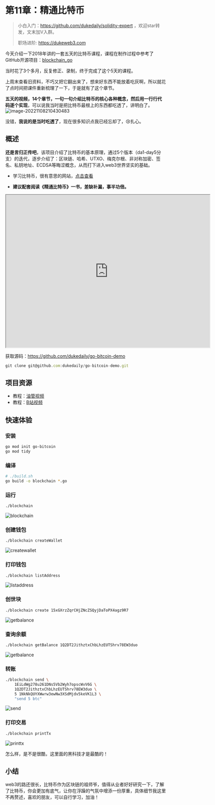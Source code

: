 # 第11章：精通比特币

> 小白入门：https://github.com/dukedaily/solidity-expert ，欢迎star转发，文末加V入群。
>
> 职场进阶: https://dukeweb3.com



今天介绍一下2018年讲的一套五天的比特币课程，课程在制作过程中参考了 GitHub开源项目：[blockchain_go](https://github.com/Jeiwan/blockchain_go)

当时花了3个多月，反复修正、录制，终于完成了这个5天的课程。

上周末查看旧资料，不巧又把它翻出来了，想来好东西不能放着吃灰啊，所以就花了点时间把课件重新梳理了一下，于是就有了这个章节。



**五天的视频，14个章节，一句一句介绍比特币的核心各种概念，然后用一行行代码逐个实现**，可以说我当时是把比特币最根上的东西都吃透了，讲明白了。![image-20221108210430483](assets/image-20221108210430483.png)



没错，**我说的是当时吃透了**，现在很多知识点我已经忘却了，😢扎心。



## 概述 

**还是言归正传吧**，该项目介绍了比特币的基本原理，通过5个版本（da1-day5分支）的迭代，逐步介绍了：区块链、哈希、UTXO、梅克尔根、非对称加密、签名、私钥地址、ECDSA等晦涩概念，从而打下进入web3世界坚实的基础。



- 学习比特币，很有意思的网站，[点击查看](https://learnmeabitcoin.com/technical/mnemonic)

- **建议配套阅读《精通比特币》一书，差缺补漏，事半功倍。**

<iframe src="https://drive.google.com/file/d/1-3umwssIjog6Fzi22B9A5Ru3gSO2HqxT/preview" width="640" height="480" allow="autoplay"></iframe>



获取源码：https://github.com/dukedaily/go-bitcoin-demo

```js
git clone git@github.com:dukedaily/go-bitcoin-demo.git
```



## 项目资源

- 教程：[油管视频](https://www.youtube.com/watch?v=Wpf5KkgzElc&list=PLO_KaIZjoik9oY-Rs9BsDkHY2RJy7WcE-)
- 教程：[B站视频](https://www.bilibili.com/video/BV1EY4y1c7Yq/?spm_id_from=333.999.0.0&vd_source=42fe91bf6d16ec8841b22ea520184d76)



## 快速体验

### 安装

```sh
go mod init go-bitcoin
go mod tidy
```

### 编译

```sh
# ./build.sh
go build -o blockchain *.go
```

### 运行

```sh
./blockchain
```

![blockchain](assets/blockchain-0315512.gif)

### 创建钱包

```sh
./blockchain createWallet
```

![createwallet](assets/createwallet.gif)

### 打印钱包

```sh
./blockchain listAddress
```

![listaddress](assets/listaddress.gif)

### 创世块

```sh
./blockchain create 15xGXrzZqrCHjZNcZSQyjDaToPX4agz9R7
```

![getbalance](assets/getbalance.gif)

### 查询余额

```sh
./blockchain getBalance 1Q2DT2JithztxChbLhzEUTShrv78EW3duo
```

![getbalance](assets/getbalance-0317023.gif)

### 转账

```sh
./blockchain send \
	1EiLdWg278u261DNs5Vb2Wyh7opscWvV6G \
	1Q2DT2JithztxChbLhzEUTShrv78EW3duo \
	5 1NkNkQUYXWwrw3ewNw3XSdMjdv5keVK1L3 \
	"send 5 btc"
```

![send](assets/send-0317335.gif)

### 打印交易

```sh
./blockchain printTx
```

![printtx](assets/printtx.gif)



怎么样，是不是很酷，这里面的黑科技才是最酷的！



## 小结

web3的路还很长，比特币作为区块链的祖师爷，值得从业者好好研究一下，了解了比特币，你会更加有底气，让你在浮躁的气氛中增添一份厚重，具体细节我这里不再赘述，喜欢的朋友，可以自行学习，加油！
